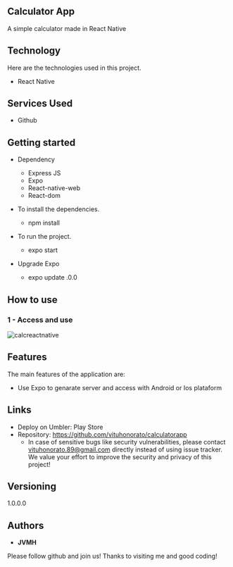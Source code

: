 ## Calculator App


A simple calculator made in React Native 


## Technology 

Here are the technologies used in this project.

* React Native


## Services Used

* Github

## Getting started

* Dependency
  - Express JS
  - Expo
  - React-native-web
  - React-dom

  
  
* To install the dependencies.
  - npm install
  
* To run the project.
  - expo start

* Upgrade Expo
  - expo update <current version> .0.0 
  
  
## How to use

### 1 - Access and use 

![calcreactnative](https://user-images.githubusercontent.com/101150943/217047397-3424b94f-b1a8-4258-93a4-781960525d37.jpg)
## Features

The main features of the application are:

 - Use Expo to genarate server and access with Android or Ios plataform
 
  


## Links
  - Deploy on Umbler: Play Store
  - Repository: https://github.com/vituhonorato/calculatorapp
    - In case of sensitive bugs like security vulnerabilities, please contact
      vituhonorato.89@gmail.com directly instead of using issue tracker. We value your effort
      to improve the security and privacy of this project!

  ## Versioning

  1.0.0.0


  ## Authors

  * **JVMH** 

  Please follow github and join us!
  Thanks to visiting me and good coding!
